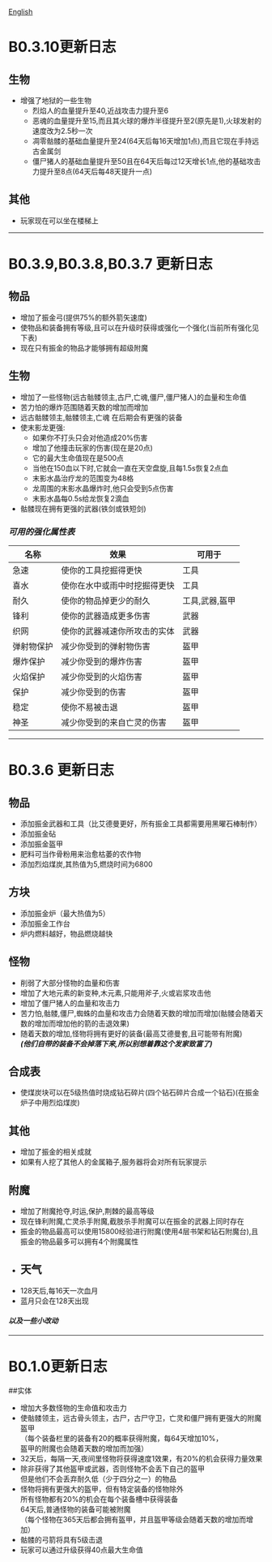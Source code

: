 [English](https://github.com/XiaoYuOvO/MITE-ITE/blob/master/ChangeLogEN.md)
# B0.3.10更新日志
## 生物
* 增强了地狱的一些生物
  + 烈焰人的血量提升至40,近战攻击力提升至6
  + 恶魂的血量提升至15,而且其火球的爆炸半径提升至2(原先是1),火球发射的速度改为2.5秒一次
  + 凋零骷髅的基础血量提升至24(64天后每16天增加1点),而且它现在手持远古金属剑
  + 僵尸猪人的基础血量提升至50且在64天后每过12天增长1点,他的基础攻击力提升至8点(64天后每48天提升一点)
## 其他
* 玩家现在可以坐在楼梯上
---
# B0.3.9,B0.3.8,B0.3.7 更新日志
## 物品
* 增加了振金弓(提供75%的额外箭矢速度)
* 使物品和装备拥有等级,且可以在升级时获得或强化一个强化(当前所有强化见下表)
* 现在只有振金的物品才能够拥有超级附魔
## 生物
* 增加了一些怪物(远古骷髅领主,古尸,亡魂,僵尸,僵尸猪人)的血量和生命值
* 苦力怕的爆炸范围随着天数的增加而增加
* 远古骷髅领主,骷髅领主,亡魂 在后期会有更强的装备
* 使末影龙更强:
    + 如果你不打头只会对他造成20%伤害
    + 增加了他撞击玩家的伤害(现在是20点)
    + 它的最大生命值现在是500点
    + 当他在150血以下时,它就会一直在天空盘旋,且每1.5s恢复2点血
    + 末影水晶治疗龙的范围变为48格
    + 龙周围的末影水晶爆炸时,他只会受到5点伤害
    + 末影水晶每0.5s给龙恢复2滴血
* 骷髅现在拥有更强的武器(铁剑或铁短剑)

### *_可用的强化属性表_*

   名称 | 效果 | 可用于
    ---------------|---------------------------------|---------------------
      急速         | 使你的工具挖掘得更快              | 工具
      喜水         | 使你在水中或雨中时挖掘得更快      | 工具
      耐久         | 使你的物品掉更少的耐久            | 工具,武器,盔甲
      锋利         | 使你的武器造成更多伤害            | 武器
      织网         | 使你的武器减速你所攻击的实体      | 武器
      弹射物保护   | 减少你受到的弹射物伤害            | 盔甲
      爆炸保护     | 减少你受到的爆炸伤害              | 盔甲
      火焰保护     | 减少你受到的火焰伤害              | 盔甲
      保护         | 减少你受到的伤害                 | 盔甲
      稳定         | 使你不易被击退                   | 盔甲
      神圣         | 减少你受到的来自亡灵的伤害        | 盔甲
      
---

# B0.3.6 更新日志
## 物品
* 添加振金武器和工具（比艾德曼更好，所有振金工具都需要用黑曜石棒制作） 
* 添加振金砧
* 添加振金盔甲
* 肥料可当作骨粉用来治愈枯萎的农作物
* 添加烈焰煤炭,其热值为5,燃烧时间为6800
## 方块
* 添加振金炉（最大热值为5）
* 添加振金工作台
* 炉内燃料越好，物品燃烧越快
## 怪物
* 削弱了大部分怪物的血量和伤害
* 增加了大地元素的新变种,木元素,只能用斧子,火或岩浆攻击他
* 增加了僵尸猪人的血量和攻击力
* 苦力怕,骷髅,僵尸,蜘蛛的血量和攻击力会随着天数的增加而增加(骷髅会随着天数的增加而增加他的箭的击退效果)
* 随着天数的增加,怪物将拥有更好的装备(最高艾德曼套,且可能带有附魔)\
    _**(他们自带的装备不会掉落下来,所以别想着靠这个发家致富了)**_
## 合成表
* 使煤炭块可以在5级热值时烧成钻石碎片(四个钻石碎片合成一个钻石)(在振金炉子中用烈焰煤炭)
## 其他
* 增加了振金的相关成就
* 如果有人挖了其他人的金属箱子,服务器将会对所有玩家提示
## 附魔
* 增加了附魔抢夺,时运,保护,荆棘的最高等级
* 现在锋利附魔,亡灵杀手附魔,截肢杀手附魔可以在振金的武器上同时存在
* 振金的物品最高可以使用15800经验进行附魔(使用4层书架和钻石附魔台),且振金的物品最多可以拥有4个附魔属性
* ## 天气
* 128天后,每16天一次血月
* 蓝月只会在128天出现
#### _以及一些小改动_

---

# B0.1.0更新日志
##实体
* 增加大多数怪物的生命值和攻击力
* 使骷髅领主，远古骨头领主，古尸，古尸守卫，亡灵和僵尸拥有更强大的附魔盔甲\
    （每个装备栏里的装备有20的概率获得附魔，每64天增加10%，\
    盔甲的附魔也会随着天数的增加而加强）
* 32天后，每隔一天,夜间里怪物将获得速度1效果，有20%的机会获得力量效果
* 除非获得了其他盔甲或武器，否则怪物不会丢下自己的盔甲\
    但是他们不会丢弃耐久低（少于四分之一）的物品
* 怪物将拥有更强大的盔甲，但有特定装备的怪物除外\
    所有怪物都有20%的机会在每个装备槽中获得装备\
    64天后,普通怪物的装备可能被附魔\
    （每个怪物在365天后都会拥有盔甲，并且盔甲等级会随着天数的增加而增加）
* 骷髅的弓箭将具有5级击退
* 玩家可以通过升级获得40点最大生命值